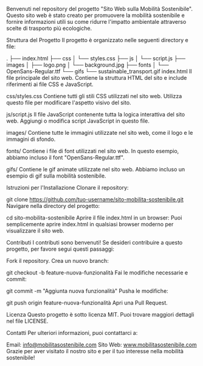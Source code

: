 Benvenuti nel repository del progetto "Sito Web sulla Mobilità Sostenibile". Questo sito web è stato creato per promuovere la mobilità sostenibile e fornire informazioni utili su come ridurre l'impatto ambientale attraverso scelte di trasporto più ecologiche.

Struttura del Progetto
Il progetto è organizzato nelle seguenti directory e file:

.
├── index.html
├── css
│   └── styles.css
├── js
│   └── script.js
├── images
│   ├── logo.png
│   └── background.jpg
├── fonts
│   └── OpenSans-Regular.ttf
└── gifs
    └── sustainable_transport.gif
index.html
Il file principale del sito web. Contiene la struttura HTML del sito e include riferimenti ai file CSS e JavaScript.

css/styles.css
Contiene tutti gli stili CSS utilizzati nel sito web. Utilizza questo file per modificare l'aspetto visivo del sito.

js/script.js
Il file JavaScript contenente tutta la logica interattiva del sito web. Aggiungi o modifica script JavaScript in questo file.

images/
Contiene tutte le immagini utilizzate nel sito web, come il logo e le immagini di sfondo.

fonts/
Contiene i file di font utilizzati nel sito web. In questo esempio, abbiamo incluso il font "OpenSans-Regular.ttf".

gifs/
Contiene le gif animate utilizzate nel sito web. Abbiamo incluso un esempio di gif sulla mobilità sostenibile.

Istruzioni per l'Installazione
Clonare il repository:

git clone https://github.com/tuo-username/sito-mobilita-sostenibile.git
Navigare nella directory del progetto:

cd sito-mobilita-sostenibile
Aprire il file index.html in un browser:
Puoi semplicemente aprire index.html in qualsiasi browser moderno per visualizzare il sito web.

Contributi
I contributi sono benvenuti! Se desideri contribuire a questo progetto, per favore segui questi passaggi:

Fork il repository.
Crea un nuovo branch:

git checkout -b feature-nuova-funzionalità
Fai le modifiche necessarie e commit:

git commit -m "Aggiunta nuova funzionalità"
Pusha le modifiche:

git push origin feature-nuova-funzionalità
Apri una Pull Request.

Licenza
Questo progetto è sotto licenza MIT. Puoi trovare maggiori dettagli nel file LICENSE.

Contatti
Per ulteriori informazioni, puoi contattarci a:

Email: info@mobilitasostenibile.com
Sito Web: www.mobilitasostenibile.com
Grazie per aver visitato il nostro sito e per il tuo interesse nella mobilità sostenibile!
